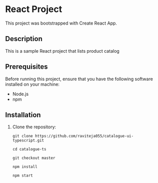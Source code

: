 # React Project

This project was bootstrapped with Create React App.

## Description

This is a sample React project that lists product catalog

## Prerequisites

Before running this project, ensure that you have the following software installed on your machine:

- Node.js 
- npm 

## Installation

1. Clone the repository:

   ```shell
   git clone https://github.com/raviteja055/catalogue-ui-typescript.git

   cd catalogue-ts

   git checkout master

   npm install

   npm start
